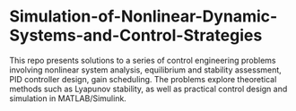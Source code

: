 # Simulation-of-Nonlinear-Dynamic-Systems-and-Control-Strategies
This repo presents solutions to a series of control engineering problems involving nonlinear system analysis, equilibrium and stability assessment, PID controller design, gain scheduling. The problems explore theoretical methods such as Lyapunov stability, as well as practical control design and simulation in MATLAB/Simulink. 
